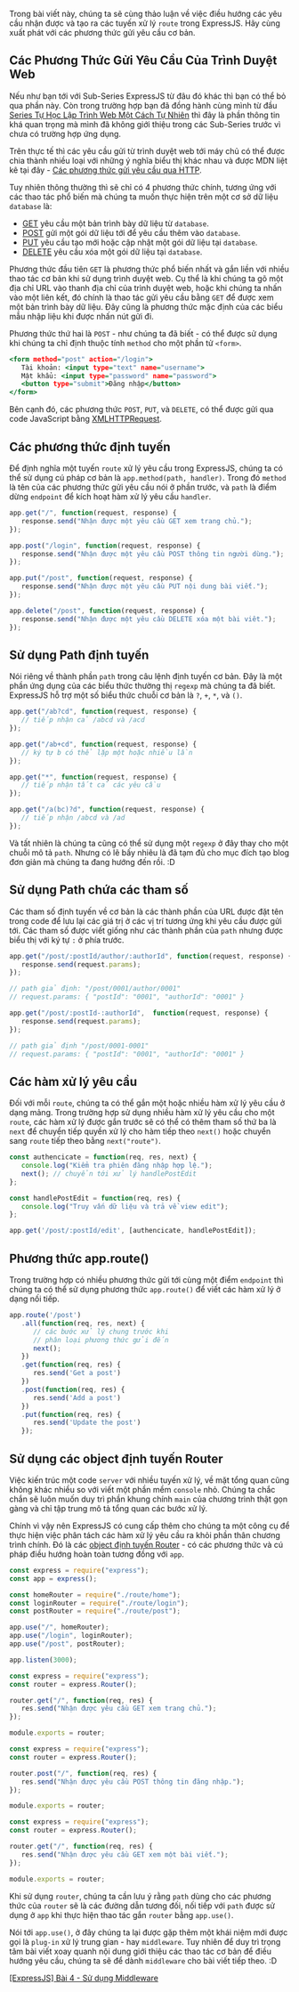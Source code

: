 Trong bài viết này, chúng ta sẽ cùng thảo luận về việc điều hướng các yêu cầu nhận được và tạo ra các tuyến xử lý `route` trong ExpressJS. Hãy cùng xuất phát với các phương thức gửi yêu cầu cơ bản.

## Các Phương Thức Gửi Yêu Cầu Của Trình Duyệt Web

Nếu như bạn tới với Sub-Series ExpressJS từ đâu đó khác thì bạn có thể bỏ qua phần này. Còn trong trường hợp bạn đã đồng hành cùng mình từ đầu [Series Tự Học Lập Trình Web Một Cách Tự Nhiên](/) thì đây là phần thông tin khá quan trọng mà mình đã không giới thiệu trong các Sub-Series trước vì chưa có trường hợp ứng dụng.

Trên thực tế thì các yêu cầu gửi từ trình duyệt web tới máy chủ có thể được chia thành nhiều loại với những ý nghĩa biểu thị khác nhau và được MDN liệt kê tại đây - [Các phương thức gửi yêu cầu qua HTTP](https://developer.mozilla.org/en-US/docs/Web/HTTP/Methods).

Tuy nhiên thông thường thì sẽ chỉ có 4 phương thức chính, tương ứng với các thao tác phổ biến mà chúng ta muốn thực hiện trên một cơ sở dữ liệu `database` là:

- [GET](https://developer.mozilla.org/en-US/docs/Web/HTTP/Methods/GET) yêu cầu một bản trình bày dữ liệu từ `database`.
- [POST](https://developer.mozilla.org/en-US/docs/Web/HTTP/Methods/POST) gửi một gói dữ liệu tới để yêu cầu thêm vào `database`.
- [PUT](https://developer.mozilla.org/en-US/docs/Web/HTTP/Methods/PUT) yêu cầu tạo mới hoặc cập nhật một gói dữ liệu tại `database`.
- [DELETE](https://developer.mozilla.org/en-US/docs/Web/HTTP/Methods/DELETE) yêu cầu xóa một gói dữ liệu tại `database`.

Phương thức đầu tiên `GET` là phương thức phổ biến nhất và gắn liền với nhiều thao tác cơ bản khi sử dụng trình duyệt web. Cụ thể là khi chúng ta gõ một địa chỉ URL vào thanh địa chỉ của trình duyệt web, hoặc khi chúng ta nhấn vào một liên kết, đó chính là thao tác gửi yêu cầu bằng `GET` để được xem một bản trình bày dữ liệu. Đây cũng là phương thức mặc định của các biểu mẫu nhập liệu khi được nhấn nút gửi đi.

Phương thức thứ hai là `POST` - như chúng ta đã biết - có thể được sử dụng khi chúng ta chỉ định thuộc tính `method` cho một phần tử `<form>`.

```post.html
<form method="post" action="/login">
   Tài khoản: <input type="text" name="username">
   Mật khẩu: <input type="password" name="password">
   <button type="submit">Đăng nhập</button>
</form>
```

Bên cạnh đó, các phương thức `POST`, `PUT`, và `DELETE`, có thể được gửi qua code JavaScript bằng [XMLHTTPRequest](https://developer.mozilla.org/en-US/docs/Web/API/XMLHttpRequest/Using_XMLHttpRequest).

## Các phương thức định tuyến

Để định nghĩa một tuyến `route` xử lý yêu cầu trong ExpressJS, chúng ta có thể sử dụng cú pháp cơ bản là `app.method(path, handler)`. Trong đó `method` là tên của các phương thức gửi yêu cầu nói ở phần trước, và `path` là điểm dừng `endpoint` để kích hoạt hàm xử lý yêu cầu `handler`.

```app.js
app.get("/", function(request, response) {
   response.send("Nhận được một yêu cầu GET xem trang chủ.");
});

app.post("/login", function(request, response) {
   response.send("Nhận được một yêu cầu POST thông tin người dùng.");
});

app.put("/post", function(request, response) {
   response.send("Nhận được một yêu cầu PUT nội dung bài viết.");
});

app.delete("/post", function(request, response) {
   response.send("Nhận được một yêu cầu DELETE xóa một bài viêt.");
});
```

## Sử dụng Path định tuyến

Nói riêng về thành phần `path` trong câu lệnh định tuyến cơ bản. Đây là một phần ứng dụng của các biểu thức thường thị `regexp` mà chúng ta đã biết. ExpressJS hỗ trợ một số biểu thức chuỗi cơ bản là `?`, `+`, `*`, và `()`.

```app.js
app.get("/ab?cd", function(request, response) {
   // tiếp nhận cả /abcd và /acd
});
```

```app.js
app.get("/ab+cd", function(request, response) {
   // ký tự b có thể lặp một hoặc nhiều lần
});
```

```app.js
app.get("*", function(request, response) {
   // tiếp nhận tất cả các yêu cầu
});
```

```app.js
app.get("/a(bc)?d", function(request, response) {
   // tiếp nhận /abcd và /ad
});
```

Và tất nhiên là chúng ta cũng có thể sử dụng một `regexp` ở đây thay cho một chuỗi mô tả `path`. Nhưng có lẽ bấy nhiêu là đã tạm đủ cho mục đích tạo blog đơn giản mà chúng ta đang hướng đến rồi. :D

## Sử dụng Path chứa các tham số

Các tham số định tuyến về cơ bản là các thành phần của URL được đặt tên trong code để lưu lại các giá trị ở các vị trí tương ứng khi yêu cầu được gửi tới. Các tham số được viết giống như các thành phần của `path` nhưng được biểu thị với ký tự `:` ở phía trước.

```app.js
app.get("/post/:postId/author/:authorId", function(request, response) {
   response.send(request.params);
});

// path giả định: "/post/0001/author/0001"
// request.params: { "postId": "0001", "authorId": "0001" }

app.get("/post/:postId-:authorId",  function(request, response) {
   response.send(request.params);
});

// path giả định "/post/0001-0001"
// request.params: { "postId": "0001", "authorId": "0001" }
```

## Các hàm xử lý yêu cầu

Đối với mỗi `route`, chúng ta có thể gắn một hoặc nhiều hàm xử lý yêu cầu ở dạng mảng. Trong trường hợp sử dụng nhiều hàm xử lý yêu cầu cho một `route`, các hàm xử lý được gắn trước sẽ có thể có thêm tham số thứ ba là `next` để chuyển tiếp quyền xử lý cho hàm tiếp theo `next()` hoặc chuyển sang `route` tiếp theo bằng `next("route")`.

```app.js
const authencicate = function(req, res, next) {
   console.log("Kiểm tra phiên đăng nhập hợp lệ.");
   next(); // chuyển tới xử lý handlePostEdit
};

const handlePostEdit = function(req, res) {
   console.log("Truy vấn dữ liệu và trả về view edit");
};

app.get('/post/:postId/edit', [authencicate, handlePostEdit]);
```

## Phương thức app.route()

Trong trường hợp có nhiều phương thức gửi tới cùng một điểm `endpoint` thì chúng ta có thể sử dụng phương thức `app.route()` để viết các hàm xử lý ở dạng nối tiếp.

```app.js
app.route('/post')
   .all(function(req, res, next) {
      // các bước xử lý chung trước khi
      // phân loại phương thức gửi đến
      next();
   })
   .get(function(req, res) {
      res.send('Get a post')
   })
   .post(function(req, res) {
      res.send('Add a post')
   })
   .put(function(req, res) {
      res.send('Update the post')
   });
```

## Sử dụng các object định tuyến Router

Việc kiến trúc một code `server` với nhiều tuyến xử lý, về mặt tổng quan cũng không khác nhiều so với viết một phần mềm `console` nhỏ. Chúng ta chắc chắn sẽ luôn muốn duy trì phần khung chính `main` của chương trình thật gọn gàng và chỉ tập trung mô tả tổng quan các bước xử lý.

Chính vì vậy nên ExpressJS có cung cấp thêm cho chúng ta một công cụ để thực hiện việc phân tách các hàm xử lý yêu cầu ra khỏi phần thân chương trình chính. Đó là các [object định tuyến Router](https://expressjs.com/en/4x/api.html#router) - có các phương thức và cú pháp điều hướng hoàn toàn tương đồng với `app`.

```app.js
const express = require("express");
const app = express();

const homeRouter = require("./route/home");
const loginRouter = require("./route/login");
const postRouter = require("./route/post");

app.use("/", homeRouter);
app.use("/login", loginRouter);
app.use("/post", postRouter);

app.listen(3000);
```

```route/home.js
const express = require("express");
const router = express.Router();

router.get("/", function(req, res) {
   res.send("Nhận được yêu cầu GET xem trang chủ.");
});

module.exports = router;
```

```route/login.js
const express = require("express");
const router = express.Router();

router.post("/", function(req, res) {
   res.send("Nhận được yêu cầu POST thông tin đăng nhập.");
});

module.exports = router;
```

```route/post.js
const express = require("express");
const router = express.Router();

router.get("/", function(req, res) {
   res.send("Nhận được yêu cầu GET xem một bài viết.");
});

module.exports = router;
```

Khi sử dụng `router`, chúng ta cần lưu ý rằng `path` dùng cho các phương thức của `router` sẽ là các đường dẫn tương đối, nối tiếp với `path` được sử dụng ở `app` khi thực hiện thao tác gắn `router` bằng `app.use()`.

Nói tới `app.use()`, ở đây chúng ta lại được gặp thêm một khái niệm mới được gọi là `plug-in` xử lý trung gian - hay `middleware`. Tuy nhiên để duy trì trọng tâm bài viết  xoay quanh nội dung giới thiệu các thao tác cơ bản để điều hướng yêu cầu, chúng ta sẽ để dành `middleware` cho bài viết tiếp theo. :D

[[ExpressJS] Bài 4 - Sử dụng Middleware](/article/view/0072/expressjs-bài-4---sử-dụng-middleware)
